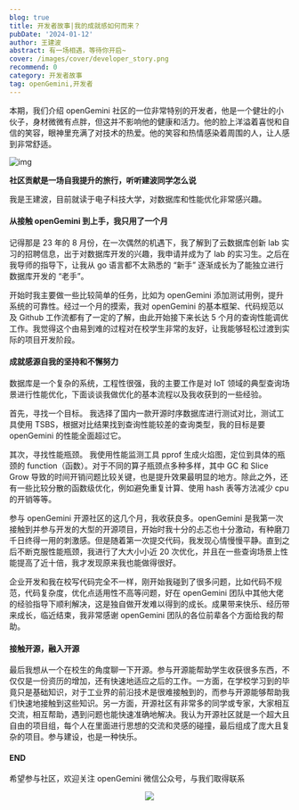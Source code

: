 ```yaml
---
blog: true
title: 开发者故事|我的成就感如何而来？
pubDate: '2024-01-12'
author: 王建波
abstract: 有一场相遇，等待你开启~
cover: /images/cover/developer_story.png
recommend: 0
category: 开发者故事
tag: openGemini,开发者
---
```


本期，我们介绍 openGemini 社区的一位非常特别的开发者，他是一个健壮的小伙子，身材微微有点胖，但这并不影响他的健康和活力。他的脸上洋溢着喜悦和自信的笑容，眼神里充满了对技术的热爱。他的笑容和热情感染着周围的人，让人感到非常舒适。

![img](/images/docs_img/developer_story_1.png)

**社区贡献是一场自我提升的旅行，听听建波同学怎么说**

我是王建波，目前就读于电子科技大学，对数据库和性能优化非常感兴趣。

#### 从接触 openGemini 到上手，我只用了一个月

记得那是 23 年的 8 月份，在一次偶然的机遇下，我了解到了云数据库创新 lab 实习的招聘信息，出于对数据库开发的兴趣，我申请并成为了 lab 的实习生。之后在我导师的指导下，让我从 go 语言都不太熟悉的 “新手” 逐渐成长为了能独立进行数据库开发的 “老手”。

开始时我主要做一些比较简单的任务，比如为 openGemini 添加测试用例，提升系统的可靠性。经过一个月的摸索，我对 openGemini 的基本框架、代码规范以及 Github 工作流都有了一定的了解，由此开始接下来长达 5 个月的查询性能调优工作。我觉得这个由易到难的过程对在校学生非常的友好，让我能够轻松过渡到实际的项目开发阶段。

#### 成就感源自我的坚持和不懈努力

数据库是一个复杂的系统，工程性很强，我的主要工作是对 IoT 领域的典型查询场景进行性能优化，下面谈谈我做优化的基本流程以及我收获到的一些经验。

首先，寻找一个目标。 我选择了国内一款开源时序数据库进行测试对比，测试工具使用 TSBS，根据对比结果找到查询性能较差的查询类型，我的目标是要 openGemini 的性能全面超过它。

其次，寻找性能瓶颈。 我使用性能监测工具 pprof 生成火焰图，定位到具体的瓶颈的 function（函数）。对于不同的算子瓶颈点多种多样，其中 GC 和 Slice Grow 导致的时间开销问题比较关键，也是提升效果最明显的地方。除此之外，还有一些比较分散的函数级优化，例如避免重复计算、使用 hash 表等方法减少 cpu 的开销等等。

参与 openGemini 开源社区的这几个月，我收获良多。openGemini 是我第一次接触到并参与开发的大型的开源项目，开始时我十分的忐忑也十分激动，有种磨刀千日终得一用的刺激感。但是随着第一次提交代码，我发现心情慢慢平静。直到之后不断克服性能瓶颈，我进行了大大小小近 20 次优化，并且在一些查询场景上性能提高了近十倍，我才发现原来我也能做得很好。

企业开发和我在校写代码完全不一样，刚开始我碰到了很多问题，比如代码不规范，代码复杂度，优化点适用性不高等问题，好在 openGemini 团队中其他大佬的经验指导下顺利解决，这是独自做开发难以得到的成长。成果带来快乐、经历带来成长，临近结束，我非常感谢 openGemini 团队的各位前辈各个方面给我的帮助。

#### 接触开源，融入开源

最后我想从一个在校生的角度聊一下开源。参与开源能帮助学生收获很多东西，不仅仅是一份资历的增加，还有快速地适应之后的工作。一方面，在学校学习到的毕竟只是基础知识，对于工业界的前沿技术是很难接触到的，而参与开源能够帮助我们快速地接触到这些知识。另一方面，开源社区有非常多的同学或专家，大家相互交流，相互帮助，遇到问题也能快速准确地解决。我认为开源社区就是一个超大且自由的项目组，每个人在里面进行思想的交流和灵感的碰撞，最后组成了庞大且复杂的项目。参与建设，也是一种快乐。

#### **END**

希望参与社区，欢迎关注 openGemini 微信公众号，与我们取得联系

<div align=center>
<img src="/images/qrcode.jpg" >
</div>
